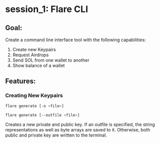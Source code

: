 # session_1: Flare CLI
## Goal:
Create a command line interface tool with the following capabilities:
1. Create new Keypairs
2. Request Airdrops
3. Send SOL from one wallet to another
4. Show balance of a wallet

## Features:
### Creating New Keypairs
```bash
flare generate [-o <file>]
```

```bash
flare generate [--outfile <file>]
```

Creates a new private and public key. If an outfile is specified, the string representations as well as byte arrays are saved to it. Otherwise, both public and private key are written to the terminal.

